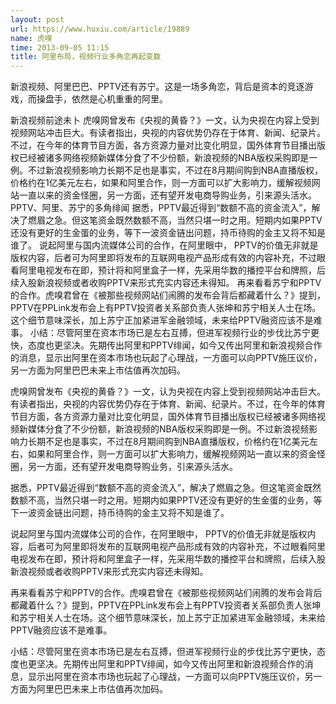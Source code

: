 ```yaml
---
layout: post
url: https://www.huxiu.com/article/19889
name: 虎嗅
time: 2013-09-05 11:15
title: 阿里布局，视频行业多角恋再起变数
---
```

新浪视频、阿里巴巴、PPTV还有苏宁。这是一场多角恋，背后是资本的竞逐游戏，而操盘手，依然是心机重重的阿里。

新浪视频前途未卜 虎嗅网曾发布《央视的黄昏？》一文，认为央视在内容上受到视频网站冲击巨大。有读者指出，央视的内容优势仍存在于体育、新闻、纪录片。不过，在今年的体育节目方面，各方资源力量对比变化明显，国外体育节目播出版权已经被诸多网络视频新媒体分食了不少份额，新浪视频的NBA版权采购即是一例。不过新浪视频影响力长期不足也是事实，不过在8月期间购到NBA直播版权，价格约在1亿美元左右，如果和阿里合作，则一方面可以扩大影响力，缓解视频网站一直以来的资金怪圈，另一方面，还有望开发电商导购业务，引来源头活水。 PPTV、阿里、苏宁的多角绯闻 据悉，PPTV最近得到“数额不高的资金流入”，解决了燃眉之急。但这笔资金既然数额不高，当然只堪一时之用。短期内如果PPTV还没有更好的生金蛋的业务，等下一波资金链出问题，持币待购的金主又将不知是谁了。 说起阿里与国内流媒体公司的合作，在阿里眼中， PPTV的价值无非就是版权内容，后者可为阿里即将发布的互联网电视产品形成有效的内容补充，不过眼看阿里电视发布在即，预计将和阿里盒子一样，先采用华数的播控平台和牌照，后续入股新浪视频或者收购PPTV来形式充实内容还未得知。 再来看看苏宁和PPTV的合作。虎嗅君曾在《被那些视频网站们闹腾的发布会背后都藏着什么？》提到，PPTV在PPLink发布会上有PPTV投资者关系部负责人张坤和苏宁相关人士在场。这个细节意味深长，加上苏宁正加紧进军金融领域，未来给PPTV融资应该不是难事。 小结：尽管阿里在资本市场已是左右互搏，但进军视频行业的步伐比苏宁更快，态度也更坚决。先期传出阿里和PPTV绯闻，如今又传出阿里和新浪视频合作的消息，显示出阿里在资本市场也玩起了心理战，一方面可以向PPTV施压议价，另一方面为阿里巴巴未来上市估值再次加码。

虎嗅网曾发布《央视的黄昏？》一文，认为央视在内容上受到视频网站冲击巨大。有读者指出，央视的内容优势仍存在于体育、新闻、纪录片。不过，在今年的体育节目方面，各方资源力量对比变化明显，国外体育节目播出版权已经被诸多网络视频新媒体分食了不少份额，新浪视频的NBA版权采购即是一例。不过新浪视频影响力长期不足也是事实，不过在8月期间购到NBA直播版权，价格约在1亿美元左右，如果和阿里合作，则一方面可以扩大影响力，缓解视频网站一直以来的资金怪圈，另一方面，还有望开发电商导购业务，引来源头活水。

据悉，PPTV最近得到“数额不高的资金流入”，解决了燃眉之急。但这笔资金既然数额不高，当然只堪一时之用。短期内如果PPTV还没有更好的生金蛋的业务，等下一波资金链出问题，持币待购的金主又将不知是谁了。

说起阿里与国内流媒体公司的合作，在阿里眼中， PPTV的价值无非就是版权内容，后者可为阿里即将发布的互联网电视产品形成有效的内容补充，不过眼看阿里电视发布在即，预计将和阿里盒子一样，先采用华数的播控平台和牌照，后续入股新浪视频或者收购PPTV来形式充实内容还未得知。

再来看看苏宁和PPTV的合作。虎嗅君曾在《被那些视频网站们闹腾的发布会背后都藏着什么？》提到，PPTV在PPLink发布会上有PPTV投资者关系部负责人张坤和苏宁相关人士在场。这个细节意味深长，加上苏宁正加紧进军金融领域，未来给PPTV融资应该不是难事。

小结：尽管阿里在资本市场已是左右互搏，但进军视频行业的步伐比苏宁更快，态度也更坚决。先期传出阿里和PPTV绯闻，如今又传出阿里和新浪视频合作的消息，显示出阿里在资本市场也玩起了心理战，一方面可以向PPTV施压议价，另一方面为阿里巴巴未来上市估值再次加码。


